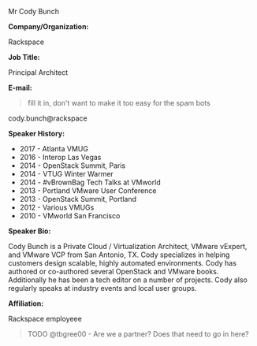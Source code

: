 Mr
Cody
Bunch

__Company/Organization:__

Rackspace

__Job Title:__

Principal Architect

__E-mail:__
>fill it in, don't want to make it too easy for the spam bots

cody.bunch@rackspace

__Speaker History:__

* 2017 - Atlanta VMUG
* 2016 - Interop Las Vegas
* 2014 - OpenStack Summit, Paris
* 2014 - VTUG Winter Warmer
* 2014 - #vBrownBag Tech Talks at VMworld
* 2013 - Portland VMware User Conference
* 2013 - OpenStack Summit, Portland
* 2012 - Various VMUGs
* 2010 - VMworld San Francisco

__Speaker Bio:__

Cody Bunch is a Private Cloud / Virtualization Architect, VMware vExpert, and VMware VCP from San Antonio, TX. Cody specializes in helping customers design scalable, highly automated environments. Cody has authored or co-authored several OpenStack and VMware books. Additionally he has been a tech editor on a number of projects. Cody also regularly speaks at industry events and local user groups.

__Affiliation:__

Rackspace employeee

>TODO @tbgree00 - Are we a partner? Does that need to go in here?
